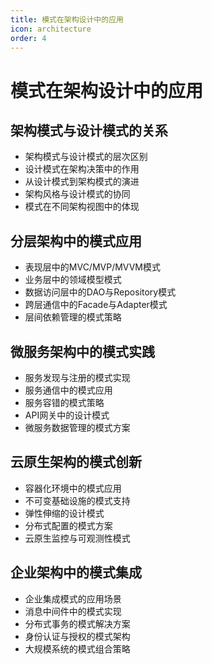```yaml
---
title: 模式在架构设计中的应用
icon: architecture
order: 4
---
```


# 模式在架构设计中的应用

## 架构模式与设计模式的关系

- 架构模式与设计模式的层次区别
- 设计模式在架构决策中的作用
- 从设计模式到架构模式的演进
- 架构风格与设计模式的协同
- 模式在不同架构视图中的体现

## 分层架构中的模式应用

- 表现层中的MVC/MVP/MVVM模式
- 业务层中的领域模型模式
- 数据访问层中的DAO与Repository模式
- 跨层通信中的Facade与Adapter模式
- 层间依赖管理的模式策略

## 微服务架构中的模式实践

- 服务发现与注册的模式实现
- 服务通信中的模式应用
- 服务容错的模式策略
- API网关中的设计模式
- 微服务数据管理的模式方案

## 云原生架构的模式创新

- 容器化环境中的模式应用
- 不可变基础设施的模式支持
- 弹性伸缩的设计模式
- 分布式配置的模式方案
- 云原生监控与可观测性模式

## 企业架构中的模式集成

- 企业集成模式的应用场景
- 消息中间件中的模式实现
- 分布式事务的模式解决方案
- 身份认证与授权的模式架构
- 大规模系统的模式组合策略
